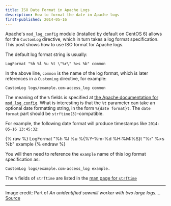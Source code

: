 ```yaml
---
title: ISO Date Format in Apache Logs
description: How to format the date in Apache logs
first-published: 2014-05-16
---
```


Apache's `mod_log_config` module (installed by default on CentOS 6) allows for  the `CustomLog` directive, which in
turn takes a log format specification. This post shows how to use ISO format for Apache logs.

<!-- read more -->

The default log format string is usually:

    LogFormat "%h %l %u %t \"%r\" %>s %b" common

In the above line, `common` is the name of the log format, which is later 
references in a `CustomLog` directive, for example:

    CustomLog logs/example.com-access_log common

The meaning of the `%` fields is specified at [the Apache documentation for 
`mod_log_config`](http://httpd.apache.org/docs/2.2/mod/mod_log_config.html). 
What is interesting is that the `%t` parameter can take an optional date 
formatting string, in the form `%{date format}t`. The `date format` part 
should be `strftime(3)`-compatible.

For example, the following date format will produce timestamps like 
`2014-05-16 13:45:32`:

{% raw %}
    LogFormat "%h %l %u %{%Y-%m-%d %H:%M:%S}t \"%r\" %>s %b" example
{% endraw %}
 
You will then need to reference the `example` name of this log format 
specification as:

    CustomLog logs/example.com-access_log example.

The `%` fields of `strftime` are listed in the [man page for 
`strftime`](/docs/man/library-calls/strftime.html)

<hr>

Image credit: Part of *An unidentified sawmill worker with two large logs...*.
[Source](https://archive.org/details/turnbull_v3_737243)